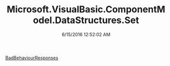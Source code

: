 ﻿---
title: Microsoft.VisualBasic.ComponentModel.DataStructures.Set
date: 6/15/2016 12:52:02 AM
---

[BadBehaviourResponses](T-Microsoft.VisualBasic.ComponentModel.DataStructures.Set.BadBehaviourResponses.html)
